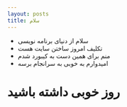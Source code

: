 ```yaml
---
layout: posts
title: سلام
---
```



- سلام از دنیای برنامه نویسی 
- تکلیف امروز ساختن سایت هست
- منم برای همین دست به کیبورد شدم 
- امیدوارم به خوبی به سرانجام برسه

# روز خوبی داشته باشید
